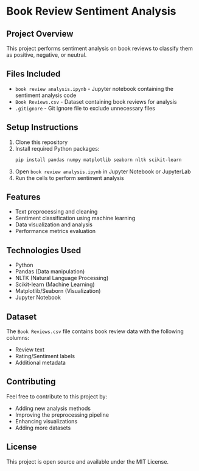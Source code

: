 # Book Review Sentiment Analysis

## Project Overview
This project performs sentiment analysis on book reviews to classify them as positive, negative, or neutral.

## Files Included
- `book review analysis.ipynb` - Jupyter notebook containing the sentiment analysis code
- `Book Reviews.csv` - Dataset containing book reviews for analysis
- `.gitignore` - Git ignore file to exclude unnecessary files

## Setup Instructions
1. Clone this repository
2. Install required Python packages:
   ```bash
   pip install pandas numpy matplotlib seaborn nltk scikit-learn
   ```
3. Open `book review analysis.ipynb` in Jupyter Notebook or JupyterLab
4. Run the cells to perform sentiment analysis

## Features
- Text preprocessing and cleaning
- Sentiment classification using machine learning
- Data visualization and analysis
- Performance metrics evaluation

## Technologies Used
- Python
- Pandas (Data manipulation)
- NLTK (Natural Language Processing)
- Scikit-learn (Machine Learning)
- Matplotlib/Seaborn (Visualization)
- Jupyter Notebook

## Dataset
The `Book Reviews.csv` file contains book review data with the following columns:
- Review text
- Rating/Sentiment labels
- Additional metadata

## Contributing
Feel free to contribute to this project by:
- Adding new analysis methods
- Improving the preprocessing pipeline
- Enhancing visualizations
- Adding more datasets

## License
This project is open source and available under the MIT License.
